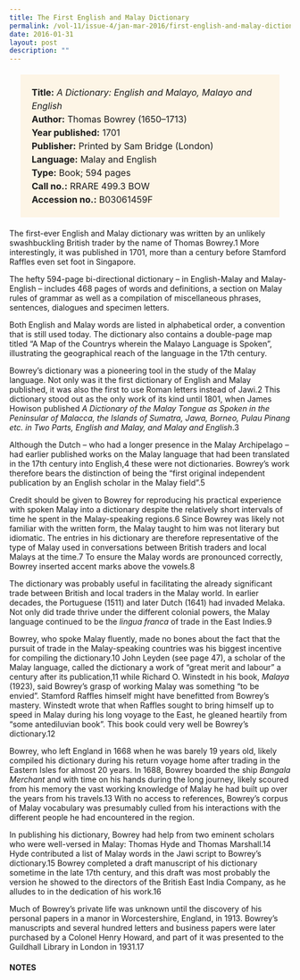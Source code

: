 ```yaml
---
title: The First English and Malay Dictionary
permalink: /vol-11/issue-4/jan-mar-2016/first-english-and-malay-dictionary
date: 2016-01-31
layout: post
description: ""
---
```

<span style="background-colour: #fdf5e6; padding: 20px; margin: 20px; background:#fdf5e6; display:block; font-size:1rem; line-height:1.5rem;"> 
	<b>Title:</b> <i>A Dictionary: English and Malayo, 
	Malayo and English</i><br>
<b>Author:</b> Thomas Bowrey (1650–1713)<br>
<b>Year published:</b> 1701<br>
<b>Publisher:</b> Printed by Sam Bridge (London)<br>
<b>Language:</b> Malay and English<br>
<b>Type:</b> Book; 594 pages<br>
<b>Call no.:</b> RRARE 499.3 BOW<br>
<b>Accession no.:</b> B03061459F
	</span>
	
The first-ever English and Malay dictionary was written by an unlikely swashbuckling British trader by the name of Thomas Bowrey.1 More interestingly, it was published in 1701, more than a century before Stamford Raffles even set foot in Singapore. 

The hefty 594-page bi-directional dictionary – in English-Malay and Malay-English – includes 468 pages of words and definitions, a section on Malay rules of grammar as well as a compilation of miscellaneous phrases, sentences, dialogues and specimen letters. 

Both English and Malay words are listed in alphabetical order, a convention that is still used today. The dictionary also contains a double-page map titled “A Map of the Countrys wherein the Malayo Language is Spoken”, illustrating the geographical reach of the language in the 17th century. 

Bowrey’s dictionary was a pioneering tool in the study of the Malay language. Not only was it the first dictionary of English and Malay published, it was also the first to use Roman letters instead of Jawi.2 This dictionary stood out as the only work of its kind until 1801, when James Howison published *A Dictionary of the Malay Tongue as Spoken in the Peninsular of Malacca, the Islands of Sumatra, Jawa, Borneo, Pulau Pinang etc. in Two Parts, English and Malay, and Malay 
and English*.3

Although the Dutch – who had a longer presence in the Malay Archipelago – had earlier published works on the Malay language that had been translated in the 17th century into English,4 these were not dictionaries. Bowrey’s work therefore bears the distinction of being the “first original independent publication by an English scholar in the Malay field”.5

Credit should be given to Bowrey for reproducing his practical experience with spoken Malay into a dictionary despite the relatively short intervals of time he spent in the Malay-speaking regions.6
Since Bowrey was likely not familiar with the written form, the Malay taught to him was not literary but idiomatic. The entries in his dictionary 
are therefore representative of the type of Malay used in conversations between British traders and local Malays at the time.7 To ensure the Malay words are pronounced correctly, Bowrey inserted accent marks above the vowels.8

The dictionary was probably useful in facilitating the already significant trade between British and local traders in the Malay world. In earlier decades, the Portuguese (1511) and later Dutch (1641) had invaded Melaka. Not only did trade thrive under the different colonial powers, the 
Malay language continued to be the *lingua franca* of trade in the East Indies.9

Bowrey, who spoke Malay fluently, made no bones about the fact that the pursuit of trade in the Malay-speaking countries was his biggest incentive for compiling the dictionary.10 John Leyden (see page 47), a scholar of the Malay language, called the dictionary a work of “great merit and labour” a century after its publication,11 while Richard O. Winstedt in his book, *Malaya* (1923), said Bowrey’s grasp of working Malay was something “to be envied”. Stamford Raffles himself might have benefitted from Bowrey’s 
mastery. Winstedt wrote that when Raffles sought to bring himself up to speed in Malay during his long voyage to the East, he gleaned heartily from “some antediluvian book”. This book could very well be Bowrey’s dictionary.12

Bowrey, who left England in 1668 when he was barely 19 years old, likely compiled his dictionary during his return voyage home after trading in the Eastern Isles for almost 20 years. In 1688, Bowrey 
boarded the ship *Bangala Merchant* and with time on his hands during the long journey, likely scoured from his memory the vast working knowledge of Malay he had built up over the years from his travels.13 With no access to references, Bowrey’s corpus of Malay vocabulary 
was presumably culled from his interactions with the different people he had encountered in the region.

In publishing his dictionary, Bowrey had help from two eminent scholars who were well-versed in Malay: Thomas Hyde and Thomas Marshall.14 Hyde contributed a list of Malay words in the Jawi script to Bowrey’s dictionary.15 Bowrey completed 
a draft manuscript of his dictionary sometime in the late 17th century, and this draft was most probably the version he showed to the directors of the British East India Company, as he alludes to in the dedication of his work.16

Much of Bowrey’s private life was unknown until the discovery of his personal papers in a manor in Worcestershire, England, in 1913. Bowrey’s manuscripts and several hundred letters and business papers were later purchased by a Colonel Henry Howard, and part of it was presented to the Guildhall Library in London in 1931.17

#### **NOTES**